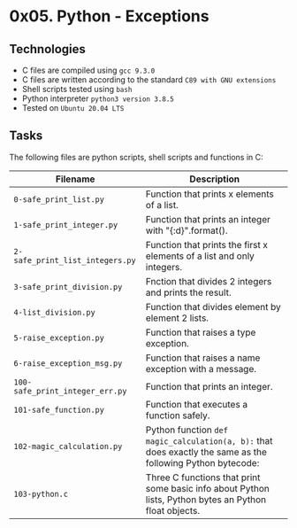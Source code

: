 # 0x05. Python - Exceptions

## Technologies
* C files are compiled using `gcc 9.3.0`
* C files are written according to the standard `C89 with GNU extensions`
* Shell scripts tested using `bash`
* Python interpreter `python3 version 3.8.5`
* Tested on `Ubuntu 20.04 LTS`

## Tasks
The following files are python scripts, shell scripts and functions in C:

| Filename | Description |
| -------- | ----------- |
| `0-safe_print_list.py` | Function that prints x elements of a list. |
| `1-safe_print_integer.py` | Function that prints an integer with "{:d}".format(). |
| `2-safe_print_list_integers.py` | Function that prints the first x elements of a list and only integers. |
| `3-safe_print_division.py` | Fnction that divides 2 integers and prints the result. |
| `4-list_division.py` | Function that divides element by element 2 lists. |
| `5-raise_exception.py` | Function that raises a type exception. |
| `6-raise_exception_msg.py` | Function that raises a name exception with a message. |
| `100-safe_print_integer_err.py` | Function that prints an integer. |
| `101-safe_function.py` | Function that executes a function safely.  |
| `102-magic_calculation.py` | Python function `def magic_calculation(a, b):` that does exactly the same as the following Python bytecode: |
| `103-python.c` | Three C functions that print some basic info about Python lists, Python bytes an Python float objects. |

